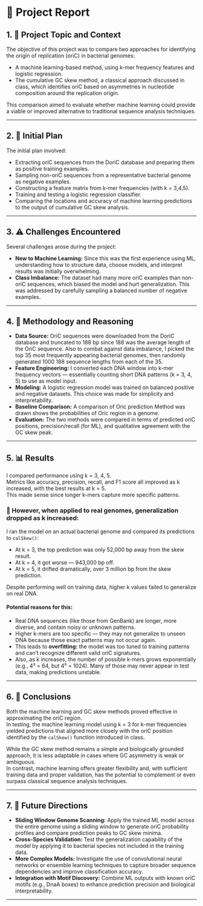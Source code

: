 # 🧬 Project Report  

## 1. 📘 Project Topic and Context  
The objective of this project was to compare two approaches for identifying the origin of replication (oriC) in bacterial genomes:  

- A machine learning-based method, using k-mer frequency features and logistic regression.  
- The cumulative GC skew method, a classical approach discussed in class, which identifies oriC based on asymmetries in nucleotide composition around the replication origin.  

This comparison aimed to evaluate whether machine learning could provide a viable or improved alternative to traditional sequence analysis techniques.  

---

## 2. 🧩 Initial Plan  
The initial plan involved:  

- Extracting oriC sequences from the DoriC database and preparing them as positive training examples.  
- Sampling non-oriC sequences from a representative bacterial genome as negative examples.  
- Constructing a feature matrix from k-mer frequencies (with k = 3,4,5).  
- Training and testing a logistic regression classifier.  
- Comparing the locations and accuracy of machine learning predictions to the output of cumulative GC skew analysis.  

---

## 3. ⚠️ Challenges Encountered  
Several challenges arose during the project:  

- **New to Machine Learning:** Since this was the first experience using ML, understanding how to structure data, choose models, and interpret results was initially overwhelming.  
- **Class Imbalance:** The dataset had many more oriC examples than non-oriC sequences, which biased the model and hurt generalization. This was addressed by carefully sampling a balanced number of negative examples.  

---

## 4. 🧠 Methodology and Reasoning  
- **Data Source:** OriC sequences were downloaded from the DoriC database and truncated to 188 bp since 188 was the average length of the OriC sequence. Also to combat against data imbalance, I picked the top 35 most frequently appearing bacterial genomes, then randomly generated 1000 188 sequence lengths from each of the 35.  
- **Feature Engineering:** I converted each DNA window into k-mer frequency vectors — essentially counting short DNA patterns (k = 3, 4, 5) to use as model input.  
- **Modeling:** A logistic regression model was trained on balanced positive and negative datasets. This choice was made for simplicity and interpretability.  
- **Baseline Comparison:** A comparison of Oric prediction Method was drawn shows the probabilities of Oric region in a genome.  
- **Evaluation:** The two methods were compared in terms of predicted oriC positions, precision/recall (for ML), and qualitative agreement with the GC skew peak.  

---

## 5. 📊 Results  
I compared performance using k = 3, 4, 5.  
Metrics like accuracy, precision, recall, and F1 score all improved as k increased, with the best results at k = 5.  
This made sense since longer k-mers capture more specific patterns.  

### 🧪 However, when applied to **real genomes**, generalization dropped as k increased:  
I ran the model on an actual bacterial genome and compared its predictions to `calSkew()`:  

- At k = 3, the top prediction was only 52,000 bp away from the skew result.  
- At k = 4, it got worse — 943,000 bp off.  
- At k = 5, it drifted dramatically, over 3 million bp from the skew prediction.  

Despite performing well on training data, higher k values failed to generalize on real DNA.  

#### Potential reasons for this:
- Real DNA sequences (like those from GenBank) are longer, more diverse, and contain noisy or unknown patterns.  
- Higher k-mers are too specific — they may not generalize to unseen DNA because those exact patterns may not occur again.  
- This leads to **overfitting:** the model was too tuned to training patterns and can’t recognize different valid oriC signatures.  
- Also, as k increases, the number of possible k-mers grows exponentially (e.g., 4³ = 64, but 4⁵ = 1024). Many of those may never appear in test data, making predictions unstable.  

---

## 6. 🧩 Conclusions  
Both the machine learning and GC skew methods proved effective in approximating the oriC region.  
In testing, the machine learning model using k = 3 for k-mer frequencies yielded predictions that aligned more closely with the oriC position identified by the `calSkew()` function introduced in class.  

While the GC skew method remains a simple and biologically grounded approach, it is less adaptable in cases where GC asymmetry is weak or ambiguous.  
In contrast, machine learning offers greater flexibility and, with sufficient training data and proper validation, has the potential to complement or even surpass classical sequence analysis techniques.  

---

## 7. 🚀 Future Directions  
- **Sliding Window Genome Scanning:** Apply the trained ML model across the entire genome using a sliding window to generate oriC probability profiles and compare prediction peaks to GC skew minima.  
- **Cross-Species Validation:** Test the generalization capability of the model by applying it to bacterial species not included in the training data.  
- **More Complex Models:** Investigate the use of convolutional neural networks or ensemble learning techniques to capture broader sequence dependencies and improve classification accuracy.  
- **Integration with Motif Discovery:** Combine ML outputs with known oriC motifs (e.g., DnaA boxes) to enhance prediction precision and biological interpretability.  

---


